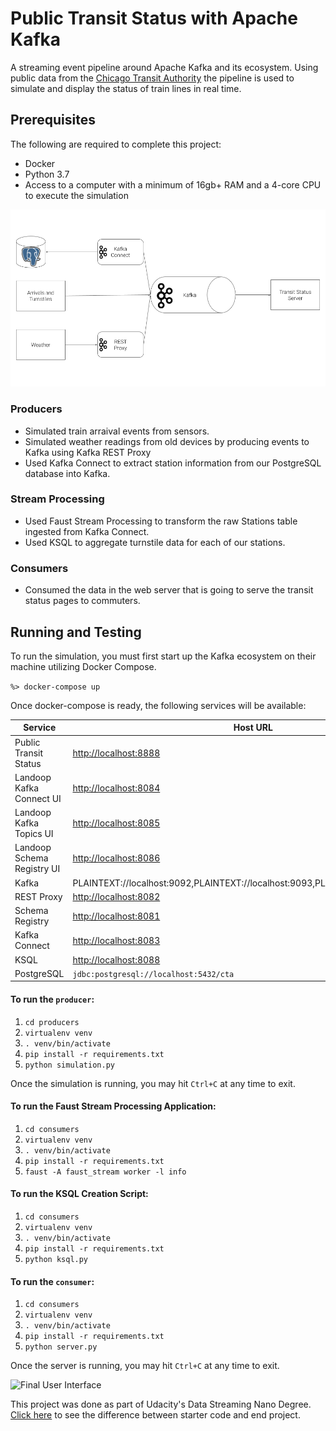 # Public Transit Status with Apache Kafka

A streaming event pipeline around Apache Kafka and its ecosystem. Using public data from the [Chicago Transit Authority](https://www.transitchicago.com/data/) the pipeline is used to simulate and display the status of train lines in real time.

## Prerequisites

The following are required to complete this project:

* Docker
* Python 3.7
* Access to a computer with a minimum of 16gb+ RAM and a 4-core CPU to execute the simulation

![Project Architecture](images/diagram.png)

### Producers
* Simulated train arraival events from sensors.
* Simulated weather readings from old devices by producing events to Kafka using Kafka REST Proxy
* Used Kafka Connect to extract station information from our PostgreSQL database into Kafka.

### Stream Processing
* Used Faust Stream Processing to transform the raw Stations table ingested from Kafka Connect.
* Used KSQL to aggregate turnstile data for each of our stations.

### Consumers
* Consumed the data in the web server that is going to serve the transit status pages to commuters.

## Running and Testing

To run the simulation, you must first start up the Kafka ecosystem on their machine utilizing Docker Compose.

```%> docker-compose up```

Once docker-compose is ready, the following services will be available:

| Service | Host URL | Docker URL | Username | Password |
| --- | --- | --- | --- | --- |
| Public Transit Status | [http://localhost:8888](http://localhost:8888) | n/a | ||
| Landoop Kafka Connect UI | [http://localhost:8084](http://localhost:8084) | http://connect-ui:8084 |
| Landoop Kafka Topics UI | [http://localhost:8085](http://localhost:8085) | http://topics-ui:8085 |
| Landoop Schema Registry UI | [http://localhost:8086](http://localhost:8086) | http://schema-registry-ui:8086 |
| Kafka | PLAINTEXT://localhost:9092,PLAINTEXT://localhost:9093,PLAINTEXT://localhost:9094 | PLAINTEXT://kafka0:9092,PLAINTEXT://kafka1:9093,PLAINTEXT://kafka2:9094 |
| REST Proxy | [http://localhost:8082](http://localhost:8082/) | http://rest-proxy:8082/ |
| Schema Registry | [http://localhost:8081](http://localhost:8081/ ) | http://schema-registry:8081/ |
| Kafka Connect | [http://localhost:8083](http://localhost:8083) | http://kafka-connect:8083 |
| KSQL | [http://localhost:8088](http://localhost:8088) | http://ksql:8088 |
| PostgreSQL | `jdbc:postgresql://localhost:5432/cta` | `jdbc:postgresql://postgres:5432/cta` | `cta_admin` | `chicago` |

#### To run the `producer`:
1. `cd producers`
2. `virtualenv venv`
3. `. venv/bin/activate`
4. `pip install -r requirements.txt`
5. `python simulation.py`

Once the simulation is running, you may hit `Ctrl+C` at any time to exit.

#### To run the Faust Stream Processing Application:
1. `cd consumers`
2. `virtualenv venv`
3. `. venv/bin/activate`
4. `pip install -r requirements.txt`
5. `faust -A faust_stream worker -l info`

#### To run the KSQL Creation Script:
1. `cd consumers`
2. `virtualenv venv`
3. `. venv/bin/activate`
4. `pip install -r requirements.txt`
5. `python ksql.py`

#### To run the `consumer`:
1. `cd consumers`
2. `virtualenv venv`
3. `. venv/bin/activate`
4. `pip install -r requirements.txt`
5. `python server.py`

Once the server is running, you may hit `Ctrl+C` at any time to exit.

![Final User Interface](images/ui.png)

This project was done as part of Udacity's Data Streaming Nano Degree. [Click here](https://github.com/satyakranthi1/TrainOnTime/compare/820dbf7...4626cd7) to see the difference between starter code and end project.
